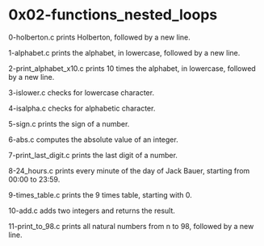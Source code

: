 # 0x02-functions_nested_loops

0-holberton.c prints Holberton, followed by a new line.

1-alphabet.c prints the alphabet, in lowercase, followed by a new line.

2-print_alphabet_x10.c prints 10 times the alphabet, in lowercase, followed by a new line.

3-islower.c checks for lowercase character.

4-isalpha.c checks for alphabetic character.

5-sign.c prints the sign of a number.

6-abs.c computes the absolute value of an integer.

7-print_last_digit.c prints the last digit of a number.

8-24_hours.c  prints every minute of the day of Jack Bauer, starting from 00:00 to 23:59.

9-times_table.c prints the 9 times table, starting with 0.

10-add.c adds two integers and returns the result.

11-print_to_98.c prints all natural numbers from n to 98, followed by a new line.
